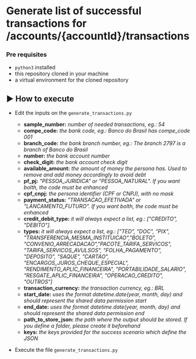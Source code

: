 # Generate list of successful transactions for /accounts/{accountId}/transactions

### Pre requisites

- `python3` installed
- this repository cloned in your machine
- a virtual environment for the cloned repository

## :arrow_forward: How to execute

- Edit the inputs on the `generate_transactions.py`

    - **sample_number:** *number of needed transactions, eg.: 54*  
    - **compe_code:** *the bank code, eg.: Banco do Brasil has compe_code 001*  
    - **branch_code:**  *the bank branch number, eg.: The branch 2797 is a branch of Banco do Brasil* 
    - **number:** *the bank account number*  
    - **check_digit:** *the bank account check digit* 
    - **available_amount:** *the amount of money the persona has. Used to remove and add money accordingly to avoid debt*
    - **pf_pj:** *"PESSOA_JURIDICA" or "PESSOA_NATURAL". If you want bolth, the code must be enhanced* 
    - **cpf_cnpj:**  *the persona identifier (CPF or CNPJ), with no mask*
    - **payment_status:** *"TRANSACAO_EFETIVADA" or "LANCAMENTO_FUTURO". If you want bolth, the code must be enhanced* 
    - **credit_debit_type:** *it will always expect a list, eg.: ["CREDITO", "DEBITO"].*
    - **types:** *it will always expect a list, eg.: ["TED", "DOC", "PIX", "TRANSFERENCIA_MESMA_INSTITUICAO","BOLETO", 
      "CONVENIO_ARRECADACAO","PACOTE_TARIFA_SERVICOS", "TARIFA_SERVICOS_AVULSOS", "FOLHA_PAGAMENTO", "DEPOSITO", "SAQUE", "CARTAO",
      "ENCARGOS_JUROS_CHEQUE_ESPECIAL", "RENDIMENTO_APLIC_FINANCEIRA", "PORTABILIDADE_SALARIO", "RESGATE_APLIC_FINANCEIRA", "OPERACAO_CREDITO", "OUTROS"]*
    - **transaction_currency:** *the transaction currency, eg.: BRL*  
    - **start_date:** *uses the format datetime.date(year, month, day) and should represent the shared data permission start*
    - **end_date:** *uses the format datetime.date(year, month, day) and should represent the shared data permission end*
    - **path_to_store_json:** *the path where the output should be stored. If you define a folder, please create it beforehand*  
    - **keys:** *the keys provided for the success scenario which define the JSON*

- Execute the file `generate_transactions.py`

